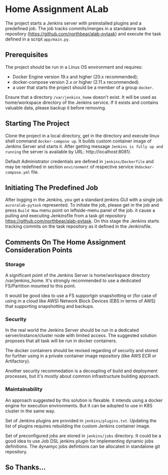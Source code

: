 # Home Assignment ALab

The project starts a Jenkins server with preinstalled plugins and a predefined job. The job tracks commits/merges in a standalone task repository (https://github.com/northbear/alab-pytask) and execute the task defined in a script `app/main.py`.

## Prerequisites

The project should be run in a Linux OS environment and requires: 
* Docker Engine version 19.x and higher (20.x recommended);
* docker-compose version 2.x or higher (2.11.x recommended). 
* a user that starts the project should be a member of a group `docker`. 

Ensure that a directory `/var/jenkins_home` doesn't exist. It will be used as home/workspace directory of the Jenkins service. If it exists and contains valuable data, please backup it before removing.

## Starting The Project

Clone the project in a local directory, get in the directory and execute linux shell command `docker-compose up`. It builds custom container image of Jenkins Server and starts it. After getting message `Jenkins is fully up and running` the server is available by URL: http://localhost:8081/.

Default Administrator credentials are defined in `jenkins/Dockerfile` and may be redefined in section `environment` of respective service in`docker-compose.yml` file.

## Initiating The Predefined Job

After logging in the Jenkins, you get a standard jenkins GUI with a single job `auroralab-pytask` represented. To initiate the job, please get in the job and press `Build Now` menu point on leftside-menu panel of the job. it cause a pulling and executing Jenkinsfile from a task git repository https://github.com/northbear/alab-pytask. On this stage the Jenkins starts tracking commits on the task repository as it defined in the Jenkinsfile. 

## Comments On The Home Assignment Consideration Points

### Storage 

A significant point of the Jenkins Server is home/workspace directory /var/jenkins_home. It's strongly recommended to use a dedicated FS/Partition mounted to this point. 

It would be good idea to use a FS supportgin snapshotting or (for case of using in a cloud like AWS) Network Block Devices (EBS in terms of AWS) that supporting snapshotting and backups. 

### Security

In the real world the Jenkins Server should be run in a dedicated server/instance/cluster node with limited access. The suggested solution proposes that all task will be run in docker containers. 

The docker containers should be revised regarding of security and stored for further using in a private container image repository (like AWS ECR or Artifactory). 

Another security recommedation is a decoupling of build and deployment processes, but it's mostly about common infrastructure building approach. 

### Maintainability

An approach suggested by this solution is flexable. it intends using a docker engine for execution environments. But it can be adopted to use in K8S cluster in the same way. 

Set of Jenkins plugins are provided in `jenkins/plugins.txt`. Updating the list of plugins requires rebuilding the custom Jenkins container image. 

Set of preconfigured jobs are stored in `jenkins/jobs` directory. It could be a good idea to use Job DSL jenkins plugin for implementing dynamic jobs definitions. The dynamyc jobs defintions can be allocated in standalone git repository. 

## So Thanks... 
